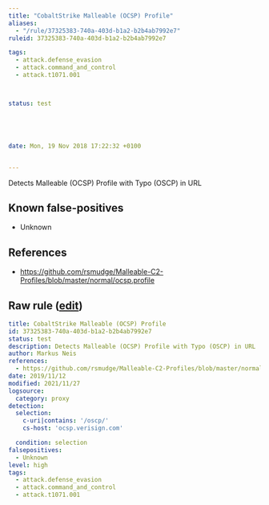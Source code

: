 ```yaml
---
title: "CobaltStrike Malleable (OCSP) Profile"
aliases:
  - "/rule/37325383-740a-403d-b1a2-b2b4ab7992e7"
ruleid: 37325383-740a-403d-b1a2-b2b4ab7992e7

tags:
  - attack.defense_evasion
  - attack.command_and_control
  - attack.t1071.001



status: test





date: Mon, 19 Nov 2018 17:22:32 +0100


---
```


Detects Malleable (OCSP) Profile with Typo (OSCP) in URL

<!--more-->


## Known false-positives

* Unknown



## References

* https://github.com/rsmudge/Malleable-C2-Profiles/blob/master/normal/ocsp.profile


## Raw rule ([edit](https://github.com/SigmaHQ/sigma/edit/master/rules/proxy/proxy_cobalt_ocsp.yml))
```yaml
title: CobaltStrike Malleable (OCSP) Profile
id: 37325383-740a-403d-b1a2-b2b4ab7992e7
status: test
description: Detects Malleable (OCSP) Profile with Typo (OSCP) in URL
author: Markus Neis
references:
  - https://github.com/rsmudge/Malleable-C2-Profiles/blob/master/normal/ocsp.profile
date: 2019/11/12
modified: 2021/11/27
logsource:
  category: proxy
detection:
  selection:
    c-uri|contains: '/oscp/'
    cs-host: 'ocsp.verisign.com'

  condition: selection
falsepositives:
  - Unknown
level: high
tags:
  - attack.defense_evasion
  - attack.command_and_control
  - attack.t1071.001

```
